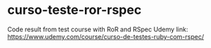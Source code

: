 # curso-teste-ror-rspec
Code result from test course with RoR and RSpec
Udemy link: https://www.udemy.com/course/curso-de-testes-ruby-com-rspec/

